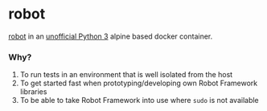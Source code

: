 # robot

[robot](http://robotframework.org/) in an [unofficial Python 3](https://hub.docker.com/_/python?tab=description) alpine based docker container.

### Why?

1. To run tests in an environment that is well isolated from the host
2. To get started fast when prototyping/developing own Robot Framework libraries
3. To be able to take Robot Framework into use where `sudo` is not available
